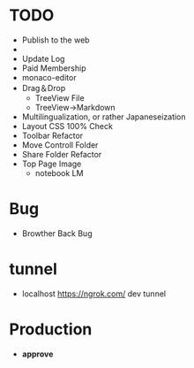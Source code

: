 # TODO
- Publish to the web
- 
- Update Log
- Paid Membership
- monaco-editor
- Drag＆Drop
  - TreeView File
  - TreeView→Markdown
- Multilingualization, or rather Japaneseization
- Layout CSS 100% Check
- Toolbar Refactor
- Move Controll Folder
- Share Folder Refactor
- Top Page Image
  - notebook LM

# Bug
- Browther Back Bug

# tunnel
- localhost
https://ngrok.com/
dev tunnel

# Production
- **approve**
